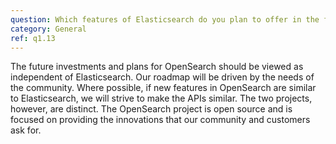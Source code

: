 ```yaml
---
question: Which features of Elasticsearch do you plan to offer in the future? Is OpenSearch going to keep pace with the upstream Elasticsearch releases? How will this evolve?
category: General
ref: q1.13
---
```


The future investments and plans for OpenSearch should be viewed as independent of Elasticsearch. Our roadmap will be driven by the needs of the community. Where possible, if new features in OpenSearch are similar to Elasticsearch, we will strive to make the APIs similar. The two projects, however, are distinct. The OpenSearch project is open source and is focused on providing the innovations that our community and customers ask for. 